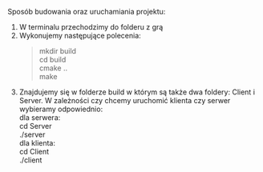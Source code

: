Sposób budowania oraz uruchamiania projektu:
1. W terminalu przechodzimy do folderu z grą
2. Wykonujemy następujące polecenia:  <br />
    > mkdir build <br />
    cd build  <br />
    cmake ..  <br />
    make  <br />
3. Znajdujemy się w folderze build w którym są także dwa foldery: Client i Server. W zależności czy chcemy uruchomić klienta czy serwer wybieramy odpowiednio: <br />
    dla serwera:  <br />
        cd Server  <br />
        ./server  <br />
    dla klienta:  <br />
        cd Client  <br />
        ./client  <br />

